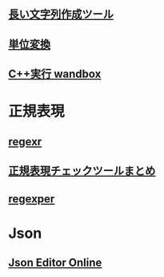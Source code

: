 ## [長い文字列作成ツール](https://tools.m-bsys.com/ex/long_text_maker.php)
## [単位変換](https://www.convertworld.com/ja/)
## [C++実行 wandbox](https://wandbox.org/)

# 正規表現
## [regexr](https://regexr.com/)
## [正規表現チェックツールまとめ](https://qiita.com/aqril_1132/items/c185c7ad84c129e5a2df)
## [regexper](https://regexper.com/)

# Json
## [Json Editor Online](https://jsoneditoronline.org/)
